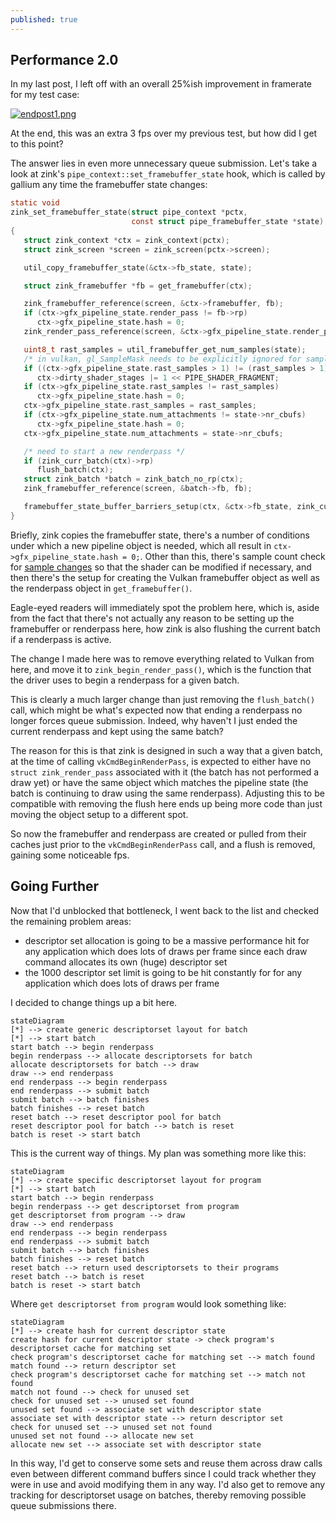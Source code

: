 ```yaml
---
published: true
---
```

## Performance 2.0

In my last post, I left off with an overall 25%ish improvement in framerate for my test case:

[![endpost1.png]({{site.url}}/assets/bench1/endpost1.png)]({{site.url}}/assets/bench1/endpost1.png)

At the end, this was an extra 3 fps over my previous test, but how did I get to this point?

The answer lies in even more unnecessary queue submission. Let's take a look at zink's `pipe_context::set_framebuffer_state` hook, which is called by gallium any time the framebuffer state changes:
```c
static void
zink_set_framebuffer_state(struct pipe_context *pctx,
                           const struct pipe_framebuffer_state *state)
{
   struct zink_context *ctx = zink_context(pctx);
   struct zink_screen *screen = zink_screen(pctx->screen);

   util_copy_framebuffer_state(&ctx->fb_state, state);

   struct zink_framebuffer *fb = get_framebuffer(ctx);

   zink_framebuffer_reference(screen, &ctx->framebuffer, fb);
   if (ctx->gfx_pipeline_state.render_pass != fb->rp)
      ctx->gfx_pipeline_state.hash = 0;
   zink_render_pass_reference(screen, &ctx->gfx_pipeline_state.render_pass, fb->rp);

   uint8_t rast_samples = util_framebuffer_get_num_samples(state);
   /* in vulkan, gl_SampleMask needs to be explicitly ignored for sampleCount == 1 */
   if ((ctx->gfx_pipeline_state.rast_samples > 1) != (rast_samples > 1))
      ctx->dirty_shader_stages |= 1 << PIPE_SHADER_FRAGMENT;
   if (ctx->gfx_pipeline_state.rast_samples != rast_samples)
      ctx->gfx_pipeline_state.hash = 0;
   ctx->gfx_pipeline_state.rast_samples = rast_samples;
   if (ctx->gfx_pipeline_state.num_attachments != state->nr_cbufs)
      ctx->gfx_pipeline_state.hash = 0;
   ctx->gfx_pipeline_state.num_attachments = state->nr_cbufs;

   /* need to start a new renderpass */
   if (zink_curr_batch(ctx)->rp)
      flush_batch(ctx);
   struct zink_batch *batch = zink_batch_no_rp(ctx);
   zink_framebuffer_reference(screen, &batch->fb, fb);

   framebuffer_state_buffer_barriers_setup(ctx, &ctx->fb_state, zink_curr_batch(ctx));
}
```
Briefly, zink copies the framebuffer state, there's a number of conditions under which a new pipeline object is needed, which all result in `ctx->gfx_pipeline_state.hash = 0;`. Other than this, there's sample count check for [sample changes]({{site.url}}/aNIRtomy) so that the shader can be modified if necessary, and then there's the setup for creating the Vulkan framebuffer object as well as the renderpass object in `get_framebuffer()`.

Eagle-eyed readers will immediately spot the problem here, which is, aside from the fact that there's not actually any reason to be setting up the framebuffer or renderpass here, how zink is also flushing the current batch if a renderpass is active.

The change I made here was to remove everything related to Vulkan from here, and move it to `zink_begin_render_pass()`, which is the function that the driver uses to begin a renderpass for a given batch.

This is clearly a much larger change than just removing the `flush_batch()` call, which might be what's expected now that ending a renderpass no longer forces queue submission. Indeed, why haven't I just ended the current renderpass and kept using the same batch?

The reason for this is that zink is designed in such a way that a given batch, at the time of calling `vkCmdBeginRenderPass`, is expected to either have no `struct zink_render_pass` associated with it (the batch has not performed a draw yet) or have the same object which matches the pipeline state (the batch is continuing to draw using the same renderpass). Adjusting this to be compatible with removing the flush here ends up being more code than just moving the object setup to a different spot.

So now the framebuffer and renderpass are created or pulled from their caches just prior to the `vkCmdBeginRenderPass` call, and a flush is removed, gaining some noticeable fps.

## Going Further
Now that I'd unblocked that bottleneck, I went back to the list and checked the remaining problem areas:
* descriptor set allocation is going to be a massive performance hit for any application which does lots of draws per frame since each draw command allocates its own (huge) descriptor set
* the 1000 descriptor set limit is going to be hit constantly for for any application which does lots of draws per frame

I decided to change things up a bit here.

```mermaid
stateDiagram
[*] --> create generic descriptorset layout for batch
[*] --> start batch
start batch --> begin renderpass
begin renderpass --> allocate descriptorsets for batch
allocate descriptorsets for batch --> draw
draw --> end renderpass
end renderpass --> begin renderpass
end renderpass --> submit batch
submit batch --> batch finishes
batch finishes --> reset batch
reset batch --> reset descriptor pool for batch
reset descriptor pool for batch --> batch is reset
batch is reset -> start batch
```
This is the current way of things. My plan was something more like this:
```mermaid
stateDiagram
[*] --> create specific descriptorset layout for program
[*] --> start batch
start batch --> begin renderpass
begin renderpass --> get descriptorset from program
get descriptorset from program --> draw
draw --> end renderpass
end renderpass --> begin renderpass
end renderpass --> submit batch
submit batch --> batch finishes
batch finishes --> reset batch
reset batch --> return used descriptorsets to their programs
reset batch --> batch is reset
batch is reset -> start batch
```
Where `get descriptorset from program` would look something like:
```mermaid
stateDiagram
[*] --> create hash for current descriptor state
create hash for current descriptor state -> check program's descriptorset cache for matching set
check program's descriptorset cache for matching set --> match found
match found --> return descriptor set
check program's descriptorset cache for matching set --> match not found
match not found --> check for unused set
check for unused set --> unused set found
unused set found --> associate set with descriptor state
associate set with descriptor state --> return descriptor set
check for unused set --> unused set not found
unused set not found --> allocate new set
allocate new set --> associate set with descriptor state
```
In this way, I'd get to conserve some sets and reuse them across draw calls even between different command buffers since I could track whether they were in use and avoid modifying them in any way. I'd also get to remove any tracking for descriptorset usage on batches, thereby removing possible queue submissions there.

